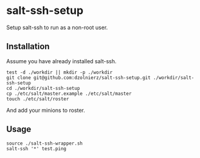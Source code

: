# salt-ssh-setup

Setup salt-ssh to run as a non-root user.

## Installation

Assume you have already installed salt-ssh.

```shell
test -d ./workdir || mkdir -p ./workdir
git clone git@github.com:dzolnierz/salt-ssh-setup.git ./workdir/salt-ssh-setup
cd ./workdir/salt-ssh-setup
cp ./etc/salt/master.example ./etc/salt/master
touch ./etc/salt/roster
```

And add your minions to roster.

## Usage

```shell
source ./salt-ssh-wrapper.sh
salt-ssh '*' test.ping
```
